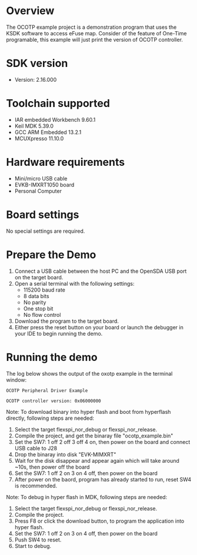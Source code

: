 Overview
========

The OCOTP example project is a demonstration program that uses the KSDK software to access eFuse map.
Consider of the feature of One-Time programable, this example will just print the version of OCOTP controller.

SDK version
===========
- Version: 2.16.000

Toolchain supported
===================
- IAR embedded Workbench  9.60.1
- Keil MDK  5.39.0
- GCC ARM Embedded  13.2.1
- MCUXpresso  11.10.0

Hardware requirements
=====================
- Mini/micro USB cable
- EVKB-IMXRT1050 board
- Personal Computer

Board settings
==============
No special settings are required.

Prepare the Demo
================
1.  Connect a USB cable between the host PC and the OpenSDA USB port on the target board. 
2.  Open a serial terminal with the following settings:
    - 115200 baud rate
    - 8 data bits
    - No parity
    - One stop bit
    - No flow control
3.  Download the program to the target board.
4.  Either press the reset button on your board or launch the debugger in your IDE to begin running the demo.

Running the demo
================
The log below shows the output of the oxotp example in the terminal window:
~~~~~~~~~~~~~~~~~~~~~~~~~~~~~~~~~~~
OCOTP Peripheral Driver Example

OCOTP controller version: 0x06000000

~~~~~~~~~~~~~~~~~~~~~~~~~~~~~~~~~~~

Note:
To download binary into hyper flash and boot from hyperflash directly, following steps are needed:
1. Select the target flexspi_nor_debug or flexspi_nor_release.
2. Compile the project, and get the binaray file "ocotp_example.bin"
3. Set the SW7: 1 off 2 off 3 off 4 on, then power on the board and connect USB cable to J28
4. Drop the binaray into disk "EVK-MIMXRT"
5. Wait for the disk disappear and appear again which will take around ~10s, then power off the board
6. Set the SW7: 1 off 2 on 3 on 4 off, then power on the board
7. After power on the baord, program has already started to run, reset SW4 is recommended. 
 
Note:
To debug in hyper flash in MDK, following steps are needed:
1. Select the target flexspi_nor_debug or flexspi_nor_release.
2. Compile the project.
3. Press F8 or click the download button, to program the application into hyper flash.
4. Set the SW7: 1 off 2 on 3 on 4 off, then power on the board
5. Push SW4 to reset.
6. Start to debug.



